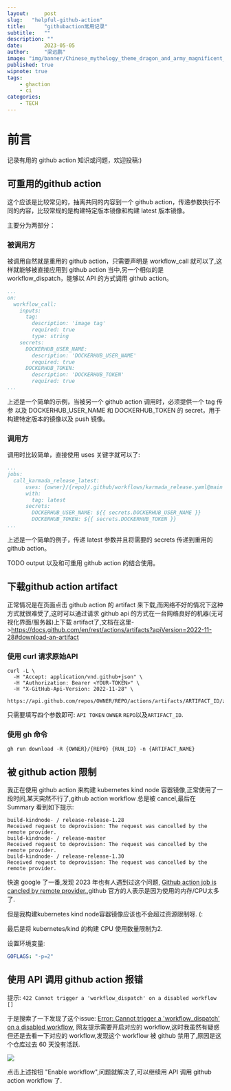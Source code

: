 ```yaml
---
layout:     post 
slug:   "helpful-github-action"
title:      "githubaction常用记录"
subtitle:   ""
description: ""
date:       2023-05-05
author:     "梁远鹏"
image: "img/banner/Chinese_mythology_theme_dragon_and_army_magnificent_scenery__c7a68137-62c6-4f33-b5dd-b39934ca86cd.png"
published: true
wipnote: true
tags:
    - ghaction
    - ci
categories: 
    - TECH
---
```


# 前言 

记录有用的 github action 知识或问题，欢迎投稿:)

## 可重用的github action

这个应该是比较常见的，抽离共同的内容到一个 github action，传递参数执行不同的内容，比较常规的是构建特定版本镜像和构建 latest 版本镜像。

主要分为两部分：

### 被调用方


被调用自然就是重用的 github action，只需要声明是 workflow_call 就可以了,这样就能够被直接应用到 github action 当中,另一个相似的是 workflow_dispatch，能够以 API 的方式调用 github action。

```yaml
...
on:
  workflow_call:
    inputs:
      tag:
        description: 'image tag'
        required: true
        type: string
    secrets:
      DOCKERHUB_USER_NAME:
        description: 'DOCKERHUB_USER_NAME'
        required: true
      DOCKERHUB_TOKEN:
        description: 'DOCKERHUB_TOKEN'
        required: true
...
```

上述是一个简单的示例，当被另一个 github action  调用时，必须提供一个 tag 传参 以及 DOCKERHUB_USER_NAME 和 DOCKERHUB_TOKEN 的 secret，用于构建特定版本的镜像以及 push 镜像。


### 调用方

调用时比较简单，直接使用 uses 关键字就可以了:

```yaml
...
jobs:
  call_karmada_release_latest:
      uses: {owner}/{repo}/.github/workflows/karmada_release.yaml@main
      with:
        tag: latest
      secrets:
        DOCKERHUB_USER_NAME: ${{ secrets.DOCKERHUB_USER_NAME }}
        DOCKERHUB_TOKEN: ${{ secrets.DOCKERHUB_TOKEN }}
...
```

上述是一个简单的例子，传递 latest 参数并且将需要的 secrets 传递到重用的 github action。


TODO output 以及和可重用 github action 的结合使用。

## 下载github action artifact

正常情况是在页面点击 github action 的 artifact 来下载,而网络不好的情况下这种方式就很难受了,这时可以通过请求 github api 的方式在一台网络良好的机器(无可视化界面/服务器)上下载 artifact了,文档在这里->https://docs.github.com/en/rest/actions/artifacts?apiVersion=2022-11-28#download-an-artifact

### 使用 curl 请求原始API

```shell
curl -L \
  -H "Accept: application/vnd.github+json" \
  -H "Authorization: Bearer <YOUR-TOKEN>" \
  -H "X-GitHub-Api-Version: 2022-11-28" \
  https://api.github.com/repos/OWNER/REPO/actions/artifacts/ARTIFACT_ID/zip
```

只需要填写四个参数即可: `API TOKEN` `OWNER` `REPO`以及`ARTIFACT_ID`.

### 使用 gh 命令

```shell
gh run download -R {OWNER}/{REPO} {RUN_ID} -n {ARTIFACT_NAME}
```

## 被 github action 限制

我正在使用 github action 来构建 kubernetes kind node 容器镜像,正常使用了一段时间,某天突然不行了,github action workflow 总是被 cancel,最后在 Summary 看到如下提示:

```shell
build-kindnode- / release-release-1.28
Received request to deprovision: The request was cancelled by the remote provider.
build-kindnode- / release-master
Received request to deprovision: The request was cancelled by the remote provider.
build-kindnode- / release-release-1.30
Received request to deprovision: The request was cancelled by the remote provider.
```

快速 google 了一番,发现 2023 年也有人遇到过这个问题, [Github action job is cancled by remote provider.](https://github.com/actions/runner-images/issues/7897),github 官方的人表示是因为使用的内存/CPU太多了.

但是我构建kubernetes kind node容器镜像应该也不会超过资源限制呀. (:

最后是将 kubernetes/kind 的构建 CPU 使用数量限制为2.

设置环境变量:

```yaml
GOFLAGS: "-p=2"
```

## 使用 API 调用 github action 报错

提示: `422 Cannot trigger a 'workflow_dispatch' on a disabled workflow []`

于是搜索了一下发现了这个issue: [Error: Cannot trigger a 'workflow_dispatch' on a disabled workflow](https://github.com/orgs/upptime/discussions/593), 网友提示需要开启对应的 workflow,这时我虽然有疑惑但还是去看一下对应的 workflow,发现这个 workflow 被 github 禁用了,原因是这个仓库过去 60 天没有活跃.

![](/img/github/workflow_disable.png)

点击上述按钮 "Enable workflow",问题就解决了,可以继续用 API 调用 github action workflow 了.
